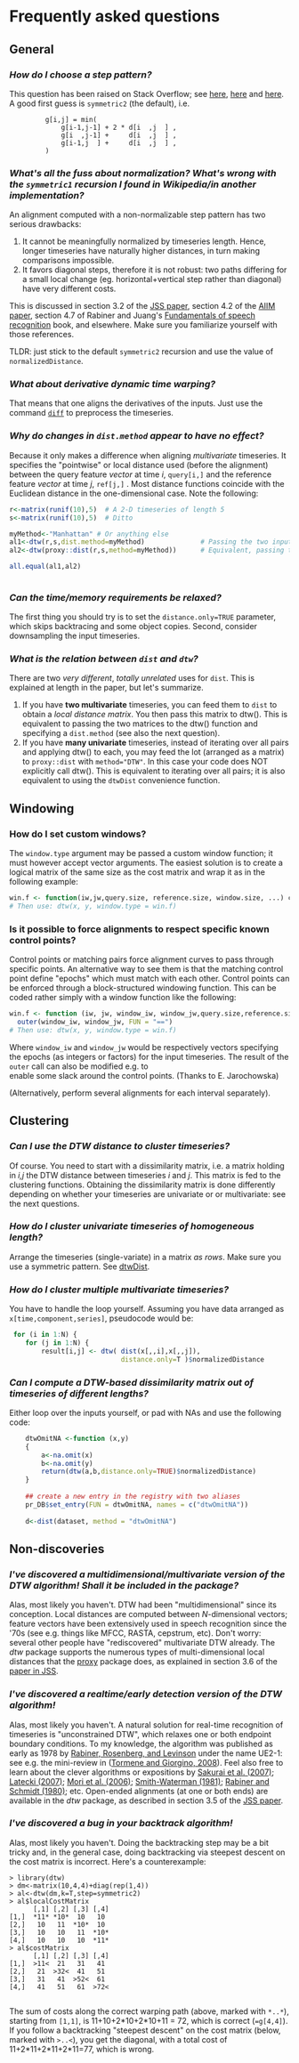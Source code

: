 # Frequently asked questions

## General

### *How do I choose a step pattern?*

This question has been raised on Stack Overflow; see
[here](http://stackoverflow.com/questions/30247132/r-dtw-package-cumulative-cost-matrix-decreases-at-some-points-along-the-path),
[here](http://stats.stackexchange.com/questions/95920/searching-for-dynamic-time-warping-step-pattern)
and
[here](http://stackoverflow.com/questions/29399514/how-to-decide-which-steppattern-to-use-in-dtw-algorithm).
A good first guess is `symmetric2` (the default), i.e.

``` 
         g[i,j] = min(
             g[i-1,j-1] + 2 * d[i  ,j  ] ,
             g[i  ,j-1] +     d[i  ,j  ] ,
             g[i-1,j  ] +     d[i  ,j  ] ,
         )
```


### *What's all the fuss about normalization? What's wrong with the `symmetric1` recursion I found in Wikipedia/in another implementation?*

An alignment computed with a non-normalizable step pattern has two
serious drawbacks:

1.  It cannot be meaningfully normalized by timeseries length. Hence,
    longer timeseries have naturally higher distances, in turn making
    comparisons impossible.
2.  It favors diagonal steps, therefore it is not robust: two paths
    differing for a small local change (eg. horizontal+vertical step
    rather than diagonal) have very different costs.

This is discussed in section 3.2 of the [JSS
paper](http://www.jstatsoft.org/v31/i07/), section 4.2 of the [AIIM
paper](http://dx.doi.org/10.1016/j.artmed.2008.11.007), section 4.7 of
Rabiner and Juang's [Fundamentals of speech
recognition](http://www.worldcat.org/oclc/26674087) book, and
elsewhere. Make sure you familiarize yourself with those references.  
  
TLDR: just stick to the default `symmetric2` recursion and use the
value of `normalizedDistance`.



### *What about *derivative* dynamic time warping?*

That means that one aligns the derivatives of the inputs. Just use the command
[`diff`](http://stat.ethz.ch/R-manual/R-patched/library/base/html/diff.html) to preprocess
the timeseries.


### *Why do changes in `dist.method` appear to have no effect?*

Because it only makes a difference when aligning *multivariate*
timeseries. It specifies the "pointwise" or local distance used
(before the alignment) between the query feature *vector* at time *i*,
`query[i,]` and the reference feature *vector* at time *j*, `ref[j,]`
. Most distance functions coincide with the Euclidean distance in the
one-dimensional case. Note the following:

```r 
r<-matrix(runif(10),5)  # A 2-D timeseries of length 5
s<-matrix(runif(10),5)  # Ditto

myMethod<-"Manhattan" # Or anything else
al1<-dtw(r,s,dist.method=myMethod)              # Passing the two inputs
al2<-dtw(proxy::dist(r,s,method=myMethod))      # Equivalent, passing the distance matrix

all.equal(al1,al2) 
     
```

### *Can the time/memory requirements be relaxed?*

The first thing you should try is to set the `distance.only=TRUE`
parameter, which skips backtracing and some object copies. Second,
consider downsampling the input timeseries.



### *What is the relation between `dist` and `dtw`?* 

There are two *very different*, *totally unrelated* uses for `dist`.
This is explained at length in the paper, but let's summarize.

1.  If you have **two multivariate** timeseries, you can feed them to
    `dist` to obtain a *local distance matrix*. You then pass this
    matrix to dtw(). This is equivalent to passing the two matrices to
    the dtw() function and specifying a `dist.method` (see also the
    next question).
2.  If you have **many univariate** timeseries, instead of iterating
    over all pairs and applying dtw() to each, you may feed the lot
    (arranged as a matrix) to `proxy::dist` with `method="DTW"`. In this case
    your code does NOT explicitly call dtw(). This is equivalent to
    iterating over all pairs; it is also equivalent to using the
    `dtwDist` convenience function.


## Windowing

### How do I set custom windows?

The `window.type` argument may be passed a custom window function;
it must however accept vector arguments. The easiest solution is to
create a logical matrix of the same size as the cost matrix and wrap it 
as in the following example:

```r
win.f <- function(iw,jw,query.size, reference.size, window.size, ...) compare.window 
# Then use: dtw(x, y, window.type = win.f)
```

### Is it possible to force alignments to respect specific known control points?

Control points or matching pairs force alignment curves to pass through specific points. 
An alternative way to see them is that the matching control point define "epochs" which must match with each other. Control points can be enforced through a block-structured windowing function.
This can be coded rather simply with a window function like the following:

```r
win.f <- function (iw, jw, window_iw, window_jw,query.size,reference.size,...) 
  outer(window_iw, window_jw, FUN = "==")
# Then use: dtw(x, y, window.type = win.f)
```

Where `window_iw` and `window_jw` would be respectively vectors specifying
the epochs (as integers or factors) for the input timeseries. 
The result of the `outer` call can also be modified e.g. to  
enable some slack around the control points.
(Thanks to E. Jarochowska)

(Alternatively, perform several alignments for each interval separately).


## Clustering

### *Can I use the DTW distance to cluster timeseries?*

Of course. You need to start with a dissimilarity matrix, i.e. a
matrix holding in *i,j* the DTW distance between timeseries *i* and
*j*. This matrix is fed to the clustering functions. Obtaining the
dissimilarity matrix is done differently depending on whether your
timeseries are univariate or or multivariate: see the next questions.

### *How do I cluster univariate timeseries of homogeneous length?*

Arrange the timeseries (single-variate) in a matrix *as rows*. Make
sure you use a symmetric pattern. See
[dtwDist](http://www.rdocumentation.org/packages/dtw/functions/dtwDist).

### *How do I cluster *multiple* *multivariate* timeseries?*

You have to handle the loop yourself. Assuming you have data arranged
as `x[time,component,series]`, pseudocode would be:

```R 
 for (i in 1:N) { 
    for (j in 1:N) { 
        result[i,j] <- dtw( dist(x[,,i],x[,,j]), 
		                    distance.only=T )$normalizedDistance 
```

### *Can I compute a DTW-based dissimilarity matrix out of timeseries of different lengths?*

Either loop over the inputs yourself, or pad with NAs and use the
following code:

```R
    dtwOmitNA <-function (x,y)
    {
        a<-na.omit(x)
        b<-na.omit(y)
        return(dtw(a,b,distance.only=TRUE)$normalizedDistance)
    }
    
    ## create a new entry in the registry with two aliases
    pr_DB$set_entry(FUN = dtwOmitNA, names = c("dtwOmitNA"))
    
    d<-dist(dataset, method = "dtwOmitNA") 
```


## Non-discoveries

### *I've discovered a multidimensional/multivariate version of the DTW algorithm! Shall it be included in the package?*

Alas, most likely you haven't. DTW had been "multidimensional" since
its conception. Local distances are computed between *N*-dimensional
vectors; feature vectors have been extensively used in speech
recognition since the '70s (see e.g. things like MFCC, RASTA,
cepstrum, etc). Don't worry: several other people have "rediscovered"
multivariate DTW already. The *dtw* package supports the numerous
types of multi-dimensional local distances that the
[proxy](http://cran.r-project.org/web/packages/proxy/index.html)
package does, as explained in section 3.6 of the [paper in
JSS](http://www.jstatsoft.org/v31/i07/).

### *I've discovered a realtime/early detection version of the DTW algorithm!*

Alas, most likely you haven't. A natural solution for real-time
recognition of timeseries is "unconstrained DTW", which relaxes one or
both endpoint boundary conditions. To my knowledge, the algorithm was
published as early as 1978 by [Rabiner, Rosenberg, and
Levinson](http://dx.doi.org/10.1109/TASSP.1978.1163164) under the name
UE2-1: see e.g. the mini-review in ([Tormene and Giorgino,
2008](http://dx.doi.org/10.1016/j.artmed.2008.11.007)). Feel also free
to learn about the clever algorithms or expositions by [Sakurai et al.
(2007)](http://dx.doi.org/10.1109/ICDE.2007.368963); [Latecki
(2007)](http://ieeexplore.ieee.org/xpls/abs_all.jsp?arnumber=4470291);
[Mori et al. (2006)](http://dx.doi.org/10.1109/ICPR.2006.467);
[Smith-Waterman
(1981)](http://dx.doi.org/10.1016%2F0022-2836%2881%2990087-5);
[Rabiner and Schmidt
(1980)](http://dx.doi.org/10.1109/TASSP.1980.1163422); etc. Open-ended
alignments (at one or both ends) are available in the *dtw* package,
as described in section 3.5 of the [JSS
paper](http://www.jstatsoft.org/v31/i07/).

### *I've discovered a bug in your backtrack algorithm!*

Alas, most likely you haven't. Doing the backtracking step
may be a bit tricky and, in the general case, doing backtracking via
steepest descent on the cost matrix is incorrect. Here's a
counterexample:

```
> library(dtw) 
> dm<-matrix(10,4,4)+diag(rep(1,4))
> al<-dtw(dm,k=T,step=symmetric2)   
> al$localCostMatrix
      [,1] [,2] [,3] [,4]
[1,]  *11* *10*  10   10
[2,]   10   11  *10*  10
[3,]   10   10   11  *10*
[4,]   10   10   10  *11*
> al$costMatrix
      [,1] [,2] [,3] [,4]
[1,]  >11<  21   31   41
[2,]   21  >32<  41   51
[3,]   31   41  >52<  61
[4,]   41   51   61  >72<
      
```

The sum of costs along the correct warping path (above, marked with `*..*`),
starting from `[1,1]`, is 11+10+2\*10+2\*10+11 = 72, which is correct (`=g[4,4]`). 
If you follow a backtracking "steepest descent"  on the cost matrix 
(below, marked with `>..<`), you get the diagonal, with
a total cost of 11+2\*11+2\*11+2\*11=77, which is wrong.

